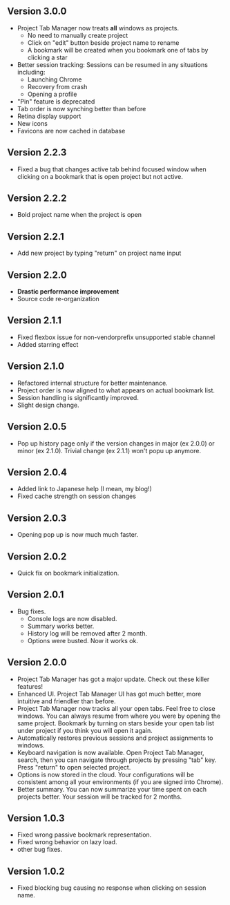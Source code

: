 ## Version 3.0.0
* Project Tab Manager now treats **all** windows as projects.
    * No need to manually create project
    * Click on "edit" button beside project name to rename
    * A bookmark will be created when you bookmark one of tabs by clicking a star
* Better session tracking: Sessions can be resumed in any situations including:
    * Launching Chrome
    * Recovery from crash
    * Opening a profile
* "Pin" feature is deprecated
* Tab order is now synching better than before
* Retina display support
* New icons
* Favicons are now cached in database

## Version 2.2.3
* Fixed a bug that changes active tab behind focused window when clicking on a bookmark that is open project but not active.

## Version 2.2.2
* Bold project name when the project is open

## Version 2.2.1
* Add new project by typing "return" on project name input

## Version 2.2.0
* **Drastic performance improvement**
* Source code re-organization

## Version 2.1.1
* Fixed flexbox issue for non-vendorprefix unsupported stable channel
* Added starring effect

## Version 2.1.0
* Refactored internal structure for better maintenance.
* Project order is now aligned to what appears on actual bookmark list.
* Session handling is significantly improved.
* Slight design change.

## Version 2.0.5
* Pop up history page only if the version changes in major (ex 2.0.0) or minor (ex 2.1.0). Trivial change (ex 2.1.1) won't popu up anymore.

## Version 2.0.4
* Added link to Japanese help (I mean, my blog!)
* Fixed cache strength on session changes

## Version 2.0.3
* Opening pop up is now much much faster.

## Version 2.0.2
* Quick fix on bookmark initialization.

## Version 2.0.1
* Bug fixes.
    * Console logs are now disabled.
    * Summary works better.
    * History log will be removed after 2 month.
    * Options were busted. Now it works ok.

## Version 2.0.0
* Project Tab Manager has got a major update. Check out these killer features!
* Enhanced UI. Project Tab Manager UI has got much better, more intuitive and friendlier than before.
* Project Tab Manager now tracks all your open tabs. Feel free to close windows. You can always resume from where you were by opening the same project. Bookmark by turning on stars beside your open tab list under project if you think you will open it again.
* Automatically restores previous sessions and project assignments to windows.
* Keyboard navigation is now available. Open Project Tab Manager, search, then you can navigate through projects by pressing "tab" key. Press "return" to open selected project.
* Options is now stored in the cloud. Your configurations will be consistent among all your environments (if you are signed into Chrome).
* Better summary. You can now summarize your time spent on each projects better. Your session will be tracked for 2 months.


## Version 1.0.3
* Fixed wrong passive bookmark representation.
* Fixed wrong behavior on lazy load.
* other bug fixes.


## Version 1.0.2
* Fixed blocking bug causing no response when clicking on session name.
